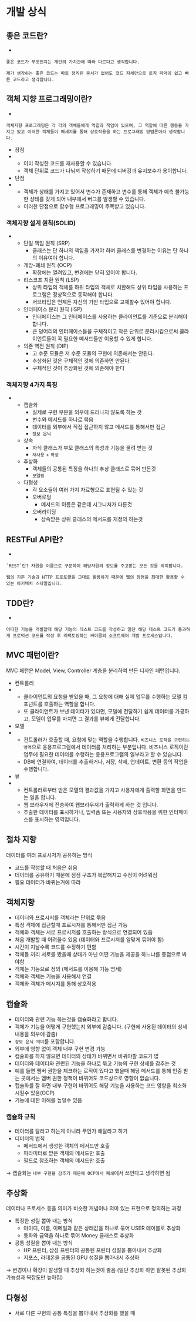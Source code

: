 # 개발 상식

## 좋은 코드란?

- 

    좋은 코드가 무엇인지는 개인의 가치관에 따라 다르다고 생각합니다.

    제가 생각하는 좋은 코드는 따로 정리된 문서가 없어도 코드 자체만으로 로직 파악이 쉽고 빠른 코드라고 생각합니다.

## 객체 지향 프로그래밍이란?

- 

    객체지향 프로그래밍은 각 각의 객체들에게 역할과 책임이 있으며, 그 역할에 따른 행동을 가지고 있고 이러한 객체들이 메세지를 통해 상호작용을 하는 프로그래밍 방법론이라 생각합니다.

- 장점
- 
    - 이미 작성한 코드를 재사용할 수 있습니다.
    - 객체 단위로 코드가 나눠져 작성하기 때문에 디버깅과 유지보수가 용이합니다.
- 단점
- 
    - 객체가 상태를 가지고 있어서 변수가 존재하고 변수를 통해 객체가 예측 불가능한 상태를 갖게 되어 내부에서 버그를 발생할 수 있습니다.
    - 이러한 단점으로 함수형 프로그래밍이 주목받고 있습니다.

### 객체지향 설계 원칙(SOLID)

- 
    - 단일 책임 원칙 (SRP)
        - 클래스는 단 하나의 책임을 가져야 하며 클래스를 변경하는 이유는 단 하나의 이유여야 합니다.
    - 개방-폐쇄 원칙 (OCP)
        - 확장에는 열려있고, 변경에는 닫혀 있어야 합니다.
    - 리스코프 치환 원칙 (LSP)
        - 상위 타입의 객체를 하위 타입의 객체로 치환해도 상위 타입을 사용하는 프로그램은 정상적으로 동작해야 합니다.
        - 서브타입은 언제든 자신의 기반 타입으로 교체할수 있어야 합니다.
    - 인터페이스 분리 원칙 (ISP)
        - 인터페이스는 그 인터페이스를 사용하는 클라이언트를 기준으로 분리해야 합니다.
        - 큰 덩어리의 인터페이스들을 구체적이고 작은 단위로 분리시킴으로써 클라이언트들이 꼭 필요한 메서드들만 이용할 수 있게 합니다.
    - 의존 역전 원칙 (DIP)
        - 고 수준 모듈은 저 수준 모듈의 구현에 의존해서는 안된다.
        - 추상화된 것은 구체적인 것에 의존하면 안된다.
        - 구체적인 것이 추상화된 것에 의존해야 한다

### 객체지향 4가지 특징

- 
    - 캡슐화
        - 실제로 구현 부분을 외부에 드러나지 않도록 하는 것
        - 변수와 메서드를 하나로 묶음
        - 데이터를 외부에서 직접 접근하지 않고 메서드를 통해서만 접근
        - `정보 은닉`
    - 상속
        - 자식 클래스가 부모 클래스의 특성과 기능을 물려 받는 것
        - `재사용` + `확장`
    - 추상화
        - 객체들의 공통된 특징을 하나의 추상 클래스로 묶어 만든것
        - `모델링`
    - 다형성
        - 각 요소들이 여러 가지 자료형으로 표현될 수 있는 것
        - 오버로딩
            - 메서드의 이름은 같은데 시그니처가 다른것
        - 오버라이딩
            - 상속받은 상위 클래스의 메서드를 재정의 하는것

## RESTFul API란?

- 

    `REST`란? 자원을 이름으로 구분하여 해당자원의 정보를 주고받는 모든 것을 의미합니다.

    웹의 기존 기술과 HTTP 프로토콜을 그대로 활용하기 때문에 웹의 장점을 최대한 활용할 수 있는 아키텍처 스타일입니다.

## TDD란?

- 

    어떠한 기능을 개발할때 해당 기능의 테스트 코드를 작성하고 일단 해당 테스트 코드가 통과하게 프로덕션 코드를 작성 후 리팩토링하는 싸이클의 소프트웨어 개발 프로세스입니다.

## MVC 패턴이란?

MVC 패턴은 Model, View, Controller 계층을 분리하여 만든 디자인 패턴입니다.

- 컨트롤러
- 
    - 클라이언트의 요청을 받았을 때, 그 요청에 대해 실제 업무를 수행하는 모델 컴포넌트를 호출하는 역할을 합니다.
    - 또 클라이언트가 보낸 데이터가 있다면, 모델에 전달하기 쉽게 데이터를 가공하고, 모델이 업무를 마치면 그 결과를 뷰에게 전달합니다.
- 모델
- 
    - 컨트롤러가 호출할 때, 요청에 맞는 역할을 수행합니다.
    `비즈니스 로직을 구현하는 영역`으로 응용프로그램에서 데이터를 처리하는 부분입니다.
    비즈니스 로직이란 업무에 필요한 데이터를 수행하는 응용프로그램의 일부라고 할 수 있습니다.
    - DB에 연결하여, 데이터를 추출하거나, 저장, 삭제, 업데이트, 변환 등의 작업을 수행합니다.
- 뷰
- 
    - 컨트롤러로부터 받은 모델의 결과값을 가지고 사용자에게 출력할 화면을 만드는 일을 합니다.
    - 웹 브라우저에 전송하여 웹브라우저가 출력하게 하는 것 입니다.
    - 추출한 데이터를 표시하거나, 입력폼 또는 사용자와 상호작용을 위한 인터페이스를 표시하는 영역입니다.


## 절차 지향

데이터를 여러 프로시저가 공유하는 방식

- 코드를 작성할 때 처음은 쉬움
- 데이터를 공유하기 때문에 점점 구조가 복잡해지고 수정이 어려워짐
- 필요 데이터가 바뀌는거에 따라

## 객체지향

- 데이터와 프로시저를 객체라는 단위로 묶음
- 특정 객체에 접근할때 프로시저를 통해서만 접근 가능
- 객체와 객체는 서로 프로시저를 호출하는 방식으로 연결되어 있음
- 처음 개발할 때 어려울수 있음 (데이터와 프로시저를 알맞게 묶어야 함)
- 시간이 지날수록 코드를 수정하기 편함
- 객체들 끼리 서로를 봤을때 상태가 아닌 어떤 기능을 제공을 하느냐를 중점으로 봐야함
- 객체는 기능으로 정의 (메서드를 이용해 기능 명세)
- 객체와 객체는 기능을 사용해서 연결
- 객체와 객체가 메시지를 통해 상호작용

## 캡슐화

- 데이터와 관련 기능 묶는것을 캡슐화라고 합니다.
- 객체가 기능을 어떻게 구현했는지 외부에 감춥니다. (구현에 사용된 데이터의 상세 내용을 외부에 감춤)
- `정보 은닉 의미`를 포함합니다.
- 외부에 영향 없이 객체 내부 구현 변경 가능
- 캡슐화를 하지 않으면 데이터의 상태가 바뀌면서 바꿔야할 코드가 많
- 데이터와 데이터와 관련된 기능을 하나로 묶고 기능의 구현 상세를 감추는 것
- 예를 들면 멤버 권한을 체크하는 로직이 있다고 했을때 해당 메서드를 통해 인증 받는 곳에서는 멤버 권한 정책이 바뀌어도 코드상으로 영향이 없습니다.
- 캡슐화를 잘 하면 내부 구현이 바뀌어도 해당 기능을 사용하는 코드 영향을 최소화 시킬수 있음(OCP)
- 기능에 대한 이해를 높일수 있음

### 캡슐화 규칙

- 데이터를 달라고 하는게 아니라 무언가 해달라고 하기
- 디미터의 법칙
    - 메서드에서 생성한 객체의 메서드만 호출
    - 파라미터로 받은 객체의 메서드만 호출
    - 필드로 참조하는 객체의 메서드만 호출

→ 캡슐화는 `내부 구현을 감추기 때문에 OCP에서 폐쇄`에서 쓰인다고 생각하면 됨

## 추상화

데이터나 프로세스 등을 의미가 비슷한 개념이나 의미 있는 표현으로 정의하는 과정

- 특정한 성질 뽑아 내는 방식
    - 아이디, 이름, 이메일과 같은 상태값을 하나로 묶어 USER 테이블로 추상화
    - 통화와 금액을 하나로 묶어 Money 클래스로 추상화
- 공통 성질을 뽑아 내는 방식
    - HP 프린터, 삼성 프린터의 공통된 프린터 성질을 뽑아내서 추상화
    - 지포스, 라데온을 공통된 GPU 성질을 뽑아내서 추상화

→ 변경이나 확장이 발생할 때 추상화 하는것이 좋음 (일단 추상화 하면 잘못된 추상화 가능성과 복잡도만 높아짐)

## 다형성

- 서로 다른 구현의 공통 특징을 뽑아내서 추상화를 했을 때
